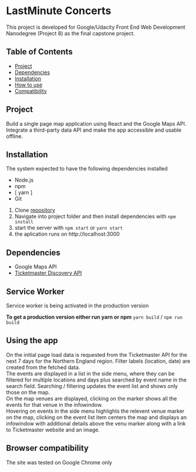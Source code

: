 # LastMinute Concerts
This project is developed for Google/Udacity Front End Web Development Nanodegree (Project 8) as the final capstone project.

## Table of Contents

* [Project](#project)
* [Dependencies](#dependencies)
* [Installation](#installation)
* [How to use](#using-the-app)
* [Compatibility](#browser-compatibility)

## Project 
Build a single page map application using React and the Google Maps API. Integrate a third-party data API and make the app accessible and usable offline.

## Installation
The system expected to have the following dependencies installed
* Node.js
* npm
* [ yarn ]
* Git

1. Clone [repository](https://github.com/jpacsai/Neighborhood-App)
2. Navigate into project folder and then install dependencies with `npm install`
3. start the server with `npm start` or `yarn start`
4. the aplication runs on http://localhost:3000

## Dependencies
- Google Maps API
- [Ticketmaster Discovery API](https://developer.ticketmaster.com/products-and-docs/apis/discovery-api/v2/)

## Service Worker
Service worker is being activated in the production version

**To get a production version either run yarn or npm**
`yarn build` / `npm run build`

## Using the app
On the initial page load data is requested from the Ticketmaster API for the next 7 days for the Northern England region. Filter labels (location, date) are created from the fetched data.  
The events are displayed in a list in the side menu, where they can be filtered for multiple locations and days plus searched by event name in the search field. Searching / filtering updates the event list and shows only those on the map.  
On the map venues are displayed, clicking on the marker shows all the events for that venue in the infowindow.  
Hovering on events in the side menu highlights the relevent venue marker on the map, clicking on the event list item centers the map and displays an infowindow with additional details above the venu marker along with a link to Ticketmaster website and an image.

## Browser compatibility
The site was tested on Google Chrome only
